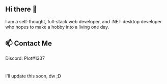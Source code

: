 ## Hi there 👋
I am a self-thought, full-stack web developer, and .NET desktop developer who hopes to make a hobby into a living one day.
## 📫 Contact Me
Discord: Plot#1337
#
I'll update this soon, dw ;D
